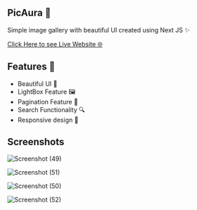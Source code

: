 ## PicAura 📸

Simple image gallery with beautiful UI created using Next JS ✨

[Click Here to see Live Website 🌐](https://picaura.vercel.app/)  

## Features 🚀

* Beautiful UI 🌟
* LightBox Feature 🖼️
* Pagination Feature 📄
* Search Functionality 🔍
* Responsive design 📱


## Screenshots

![Screenshot (49)](https://user-images.githubusercontent.com/113746515/235039158-a5731a88-5c0c-4623-be9e-83440326507f.png)


![Screenshot (51)](https://user-images.githubusercontent.com/113746515/235039543-e0e8bfa4-56f5-4bcc-9c1a-ee54358a896b.png)


![Screenshot (50)](https://user-images.githubusercontent.com/113746515/235039146-c54df686-248c-4cc6-b613-f8574e791fe0.png)


![Screenshot (52)](https://user-images.githubusercontent.com/113746515/235039782-a3ee06cc-4bc0-4a17-af57-118871e371a1.png)
